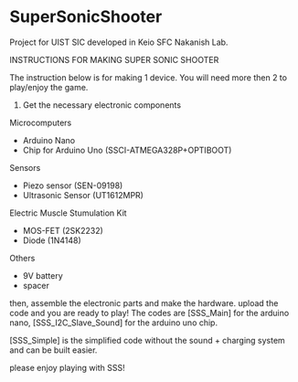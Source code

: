 # SuperSonicShooter
Project for UIST SIC
developed in Keio SFC Nakanish Lab.

INSTRUCTIONS FOR MAKING SUPER SONIC SHOOTER

The instruction below is for making 1 device.
You will need more then 2 to play/enjoy the game.

1. Get the necessary electronic components

Microcomputers
- Arduino Nano
- Chip for Arduino Uno (SSCI-ATMEGA328P+OPTIBOOT)

Sensors
- Piezo sensor (SEN-09198)
- Ultrasonic Sensor (UT1612MPR)

Electric Muscle Stumulation Kit
- MOS-FET (2SK2232)
- Diode (1N4148)

Others
- 9V battery
- spacer

then, assemble the electronic parts and make the hardware.
upload the code and you are ready to play!
The codes are [SSS_Main] for the arduino nano,
[SSS_I2C_Slave_Sound] for the arduino uno chip.

[SSS_Simple] is the simplified code without the sound + charging system and can be built easier.

please enjoy playing with SSS!
